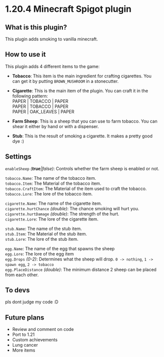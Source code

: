 # 1.20.4 Minecraft Spigot plugin

## What is this plugin?
This plugin adds smoking to vanilla minecraft.


## How to use it
This plugin adds 4 different items to the game:

- **Tobacco**: This item is the main ingredient for crafting cigarettes. You can get it by putting `BROWN_MUSHROOM` in a stonecutter.

- **Cigarette**: This is the main item of the plugin. You can craft it in the following pattern: <br>
PAPER | TOBACCO | PAPER <br>
PAPER | TOBACCO | PAPER <br>
PAPER | OAK_LEAVES | PAPER

- **Farm Sheep**: This is a sheep that you can use to farm tobacco. You can shear it either by hand or with a dispenser.

- **Stub**: This is the result of smoking a cigarette. It makes a pretty good dye :)

## Settings
`enableSheep` *(**true**|false)*: Controls whether the farm sheep is enabled or not. <br>

`tobacco.Name`: The name of the tobacco item. <br>
`tobacco.Item`: The Material of the tobacco item. <br>
`tobacco.CraftItem`: The Material of the item used to craft the tobacco. <br>
`tobacco.Lore`: The lore of the tobacco item. <br>

`cigarette.Name`: The name of the cigarette item. <br>
`cigarette.hurtChance` *(double)*: The chance smoking will hurt you. <br>
`cigarette.hurtDamage` *(double)*: The strength of the hurt. <br>
`cigarette.Lore`: The lore of the cigarette item. <br>

`stub.Name`: The name of the stub item. <br>
`stub.Item`: The Material of the stub item. <br>
`stub.Lore`: The lore of the stub item. <br>

`egg.Name`: The name of the egg that spawns the sheep <br>
`egg.Lore`: The lore of the egg item <br>
`egg.Drops` *(0-2)*: Determines what the sheep will drop. `0 -> nothing`, `1 -> spawn egg`, `2 -> tobacco` <br>
`egg.PlaceDistance` *(double)*: The minimum distance 2 sheep can be placed from each other. <br>

## To devs
pls dont judge my code :D

## Future plans
- Review and comment on code
- Port to 1.21
- Custom achievements
- Lung cancer
- More items